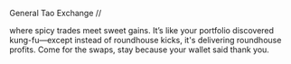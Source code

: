 General Tao Exchange //

where spicy trades meet sweet gains. 
It’s like your portfolio discovered kung-fu—except instead of roundhouse kicks, it's delivering roundhouse profits. Come for the swaps, stay because your wallet said thank you.

